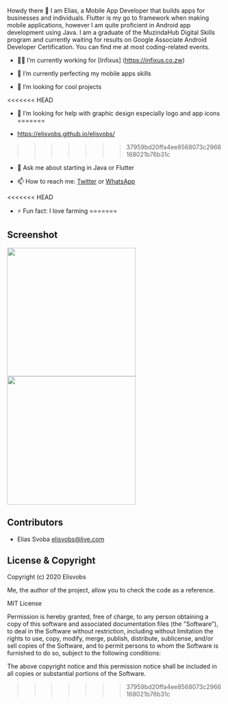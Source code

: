 Howdy there 👋
I am Elias, a Mobile App Developer that builds apps for businesses and individuals. Flutter is my go to framework when making mobile applications, however I am quite proficient in Android app development using Java. I am a graduate of the MuzindaHub Digital Skills program and currently waiting for results on Google Associate Android Developer Certification. You can find me at most coding-related events.

+ 👨‍💻 I’m currently working for [Infixus] (https://infixus.co.zw) 

+ 🌱 I’m currently perfecting my mobile apps skills

+ 👯 I’m looking for cool projects

<<<<<<< HEAD
+ 🤔 I’m looking for help with graphic design especially logo and app icons
=======
- https://elisvobs.github.io/elisvobs/
>>>>>>> 37959bd20ffa4ee8568073c2966168021b76b31c

+ 💬 Ask me about starting in Java or Flutter

+ 📫 How to reach me: [Twitter](https://twitter.com/Elisvobs) or [WhatsApp](https://api.whatsapp.com/send?phone=263777175291)

<<<<<<< HEAD
+ ⚡ Fun fact: I love farming
=======
## Screenshot
<img src="" width="300"/>
<img src="" width="300"/>

## Contributors
- Elias Svoba <elisvobs@live.com>


## License & Copyright

Copyright (c) 2020 Elisvobs

Me, the author of the project, allow you to check the code as a reference.


MIT License

Permission is hereby granted, free of charge, to any person obtaining a copy
of this software and associated documentation files (the "Software"), to deal
in the Software without restriction, including without limitation the rights
to use, copy, modify, merge, publish, distribute, sublicense, and/or sell
copies of the Software, and to permit persons to whom the Software is
furnished to do so, subject to the following conditions:

The above copyright notice and this permission notice shall be included in all
copies or substantial portions of the Software.
>>>>>>> 37959bd20ffa4ee8568073c2966168021b76b31c
